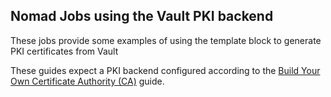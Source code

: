 ## Nomad Jobs using the Vault PKI backend

These jobs provide some examples of using the template block to generate PKI certificates from Vault

These guides expect a PKI backend configured according to the [Build Your Own Certificate Authority (CA)](https://learn.hashicorp.com/vault/secrets-management/sm-pki-engine) guide.
